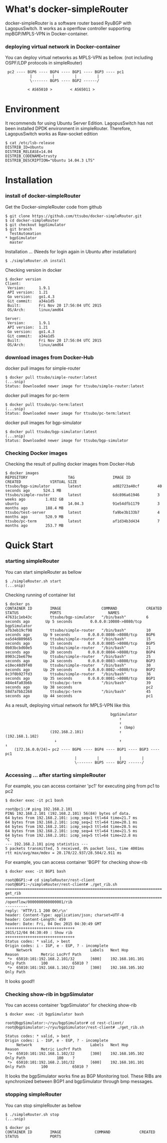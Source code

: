 What's docker-simpleRouter
==========
docker-simpleRouter is a software router based RyuBGP with LagopusSwitch. 
It works as a openflow controller supporting mpBGP/MPLS-VPN in Docker-container.

### deploying virtual network in Docker-container 
You can deploy virtual networks as MPLS-VPN as bellow. 
(not including OSPF/LDP protocols in simpleRouter)

     pc2 ---- BGP6 ---- BGP4 ---- BGP1 ---- BGP3 ---- pc1
               |         |         |         |
               \------- BGP5 ---- BGP2 ------/

              < AS65010 >        < AS65011 >

Environment
==========
It recommends for using Ubuntu Server Edition.
LagopusSwitch has not been installed DPDK environment in simpleRouter.
Therefore, LagopusSwitch works as Raw-socket edition

	$ cat /etc/lsb-release 
	DISTRIB_ID=Ubuntu
	DISTRIB_RELEASE=14.04
	DISTRIB_CODENAME=trusty
	DISTRIB_DESCRIPTION="Ubuntu 14.04.3 LTS"

Installation
==========
### install of docker-simpleRouter
Get the Docker-simpleRouter code from github

	$ git clone https://github.com/ttsubo/docker-simpleRouter.git
	$ cd docker-simpleRouter
	$ git checkout bgpSimulator
	$ git branch
	  TestAutomation
	* bgpSimulator
	  master

Installation ...
(Needs for login again in Ubuntu after installation)

	$ ./simpleRouter.sh install


Checking version in docker

	$ docker version
	Client:
	 Version:      1.9.1
	 API version:  1.21
	 Go version:   go1.4.3
	 Git commit:   a34a1d5
	 Built:        Fri Nov 20 17:56:04 UTC 2015
	 OS/Arch:      linux/amd64

	Server:
	 Version:      1.9.1
	 API version:  1.21
	 Go version:   go1.4.3
	 Git commit:   a34a1d5
	 Built:        Fri Nov 20 17:56:04 UTC 2015
	 OS/Arch:      linux/amd64


### download images from Docker-Hub
docker pull images for simple-router

	$ docker pull ttsubo/simple-router:latest
	(...snip)
	Status: Downloaded newer image for ttsubo/simple-router:latest


docker pull images for pc-term

	$ docker pull ttsubo/pc-term:latest
	(...snip)
	Status: Downloaded newer image for ttsubo/pc-term:latest


docker pull images for bgp-simulator

	$ docker pull ttsubo/bgp-simulator:latest
	(...snip)
	Status: Downloaded newer image for ttsubo/bgp-simulator


### Checking Docker images
Checking the result of pulling docker images from Docker-Hub

	$ docker images
	REPOSITORY                  TAG                 IMAGE ID            CREATED             VIRTUAL SIZE
	ttsubo/bgp-simulator        latest              ad02723a40cf        40 seconds ago      524.1 MB
	ttsubo/simple-router        latest              6dc896a61946        3 weeks ago         1.032 GB
	ubuntu                      14.04.3             91e54dfb1179        3 months ago        188.4 MB
	ttsubo/test-server          latest              fa9be3b133b7        4 months ago        520.9 MB
	ttsubo/pc-term              latest              af1d34b3d434        7 months ago        253.7 MB



Quick Start
===========
### starting simpleRouter
You can start simpleRouter as bellow

	$ ./simpleRouter.sh start
	(...snip)


Checking running of container list

	$ docker ps
	CONTAINER ID        IMAGE                  COMMAND             CREATED             STATUS              PORTS                     NAMES
	47631c1eb43c        ttsubo/bgp-simulator   "/bin/bash"         6 seconds ago       Up 5 seconds        0.0.0.0:10080->8080/tcp   bgpSimulator        
	a7b3eb19cf98        ttsubo/simple-router   "/bin/bash"         10 seconds ago      Up 9 seconds        0.0.0.0:8086->8080/tcp    BGP6                
	ea5d4d809665        ttsubo/simple-router   "/bin/bash"         15 seconds ago      Up 15 seconds       0.0.0.0:8085->8080/tcp    BGP5                
	0b03bcbd60e5        ttsubo/simple-router   "/bin/bash"         21 seconds ago      Up 20 seconds       0.0.0.0:8084->8080/tcp    BGP4                
	8903c2be679e        ttsubo/simple-router   "/bin/bash"         25 seconds ago      Up 24 seconds       0.0.0.0:8083->8080/tcp    BGP3                
	e10ec48d9f40        ttsubo/simple-router   "/bin/bash"         30 seconds ago      Up 29 seconds       0.0.0.0:8082->8080/tcp    BGP2                
	8c3f0b927fd3        ttsubo/simple-router   "/bin/bash"         36 seconds ago      Up 35 seconds       0.0.0.0:8081->8080/tcp    BGP1                
	484e4fa03b6b        ttsubo/pc-term         "/bin/bash"         39 seconds ago      Up 38 seconds                                 pc2                 
	58d7a7bb2268        ttsubo/pc-term         "/bin/bash"         45 seconds ago      Up 44 seconds                                 pc1 


As a result, deploying virtual network for MPLS-VPN like this

                                                   bgpSimulator
                                                       ↑
                                                       ↑
                                                       ↑ (bmp)
                        (192.168.2.101)                ↑                   (192.168.1.102)
                          ↓                            ↑                   ↓
        (172.16.0.0/24)→ pc2 ---- BGP6 ---- BGP4 ---- BGP1 ---- BGP3 ---- pc1
                                   |         |         |         |
                                   \------- BGP5 ---- BGP2 ------/


### Accessing ... after starting simpleRouter
For example, you can access container 'pc1' for executing ping from pc1 to pc2

	$ docker exec -it pc1 bash

	root@pc1:/# ping 192.168.2.101
	PING 192.168.2.101 (192.168.2.101) 56(84) bytes of data.
	64 bytes from 192.168.2.101: icmp_seq=1 ttl=64 time=21.7 ms
	64 bytes from 192.168.2.101: icmp_seq=2 ttl=64 time=20.1 ms
	64 bytes from 192.168.2.101: icmp_seq=3 ttl=64 time=28.5 ms
	64 bytes from 192.168.2.101: icmp_seq=4 ttl=64 time=21.5 ms
	64 bytes from 192.168.2.101: icmp_seq=5 ttl=64 time=22.8 ms
	^C
	--- 192.168.2.101 ping statistics ---
	5 packets transmitted, 5 received, 0% packet loss, time 4001ms
	rtt min/avg/max/mdev = 20.170/22.937/28.504/2.911 ms


For example, you can access container 'BGP1' for checking show-rib 

	$ docker exec -it BGP1 bash

	root@BGP1:~# cd simpleRouter/rest-client
	root@BGP1:~/simpleRouter/rest-client# ./get_rib.sh
	======================================================================
	get_rib
	======================================================================
	/openflow/0000000000000001/rib
	----------
	reply: 'HTTP/1.1 200 OK\r\n'
	header: Content-Type: application/json; charset=UTF-8
	header: Content-Length: 459
	header: Date: Fri, 04 Dec 2015 04:30:49 GMT
	+++++++++++++++++++++++++++++++
	2015/12/04 04:30:49 : Show rib 
	+++++++++++++++++++++++++++++++
	Status codes: * valid, > best
	Origin codes: i - IGP, e - EGP, ? - incomplete
	     Network                          Labels   Next Hop             Reason          Metric LocPrf Path
	 *>  65010:101:192.168.2.101/32       [600]    192.168.101.101      Only Path       100           65010 ?
	 *>  65010:101:192.168.1.102/32       [300]    192.168.105.102      Only Path 


It looks good!!


### Checking show-rib in bgpSimulator

You can access container 'bgpSimulator' for checking show-rib 

	$ docker exec -it bgpSimulator bash

	root@bgpSimulator:~/ryu/bgpSimulator# cd rest-client/
	root@bgpSimulator:~/ryu/bgpSimulator/rest-client# ./get_rib.sh

	Status codes: * valid, > best
	Origin codes: i - IGP, e - EGP, ? - incomplete
	     Network                          Labels   Next Hop             Reason          Metric LocPrf Path
	 *>  65010:101:192.168.1.102/32       [300]    192.168.105.102      Only Path              100    ?
	 *>  65010:101:192.168.2.101/32       [600]    192.168.101.101      Only Path       100           65010 ?


It looks the bgpSimulator works fine as BGP Monitoring tool. 
These RIBs are synchronized between BGP1 and bgpSimulator through bmp messages. 

### stopping simpleRouter
You can stop simpleRouter as bellow

	$ ./simpleRouter.sh stop
	(...snip)

	$ docker ps
	CONTAINER ID        IMAGE               COMMAND             CREATED             STATUS              PORTS

